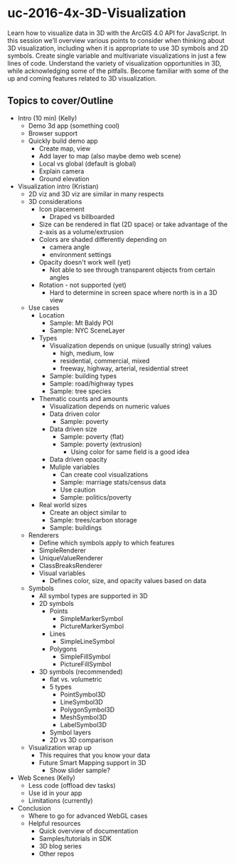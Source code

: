 # uc-2016-4x-3D-Visualization

Learn how to visualize data in 3D with the ArcGIS 4.0 API for JavaScript. In this session we’ll overview various points to consider when thinking about 3D visualization, including when it is appropriate to use 3D symbols and 2D symbols. Create single variable and multivariate visualizations in just a few lines of code. Understand the variety of visualization opportunities in 3D, while acknowledging some of the pitfalls. Become familiar with some of the up and coming features related to 3D visualization.

## Topics to cover/Outline

* Intro (10 min) (Kelly)
  * Demo 3d app (something cool)
  * Browser support
  * Quickly build demo app
    * Create map, view
    * Add layer to map (also maybe demo web scene)
    * Local vs global (default is global)
    * Explain camera
    * Ground elevation
* Visualization intro  (Kristian)
  * 2D viz and 3D viz are similar in many respects
  * 3D considerations
    * Icon placement
      * Draped vs billboarded
    * Size can be rendered in flat (2D space) or take advantage of the z-axis as a volume/extrusion
    * Colors are shaded differently depending on
      * camera angle
      * environment settings
    * Opacity doesn't work well (yet)
      * Not able to see through transparent objects from certain angles
    * Rotation - not supported (yet)
      * Hard to determine in screen space where north is in a 3D view
  * Use cases
    * Location
      * Sample: Mt Baldy POI
      * Sample: NYC SceneLayer
    * Types
      * Visualization depends on unique (usually string) values
        * high, medium, low
        * residential, commercial, mixed
        * freeway, highway, arterial, residential street
      * Sample: building types
      * Sample: road/highway types
      * Sample: tree species
    * Thematic counts and amounts
      * Visualization depends on numeric values
      * Data driven color
        * Sample: poverty
      * Data driven size
        * Sample: poverty (flat)
        * Sample: poverty (extrusion)
          * Using color for same field is a good idea
      * Data driven opacity
      * Muliple variables
        * Can create cool visualizations
        * Sample: marriage stats/census data
        * Use caution
        * Sample: politics/poverty
    * Real world sizes
      * Create an object similar to
      * Sample: trees/carbon storage
      * Sample: buildings
  * Renderers
    * Define which symbols apply to which features
    * SimpleRenderer
    * UniqueValueRenderer
    * ClassBreaksRenderer
    * Visual variables
      * Defines color, size, and opacity values based on data
  * Symbols
    * All symbol types are supported in 3D
    * 2D symbols
      * Points
        * SimpleMarkerSymbol
        * PictureMarkerSymbol
      * Lines
        * SimpleLineSymbol
      * Polygons
        * SimpleFillSymbol
        * PictureFillSymbol
    * 3D symbols (recommended)
      * flat vs. volumetric
      * 5 types
        * PointSymbol3D
        * LineSymbol3D
        * PolygonSymbol3D
        * MeshSymbol3D
        * LabelSymbol3D
      * Symbol layers
      * 2D vs 3D comparison
  * Visualization wrap up
    * This requires that you know your data
    * Future Smart Mapping support in 3D
      * Show slider sample?
* Web Scenes  (Kelly)
  * Less code (offload dev tasks)
  * Use id in your app
  * Limitations (currently)
* Conclusion
  * Where to go for advanced WebGL cases
  * Helpful resources
    * Quick overview of documentation
    * Samples/tutorials in SDK
    * 3D blog series
    * Other repos


